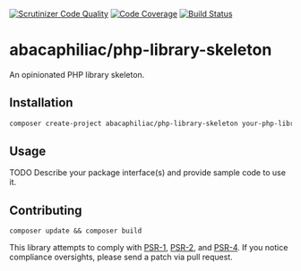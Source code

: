 [![Scrutinizer Code Quality](https://scrutinizer-ci.com/g/abacaphiliac/php-library-skeleton/badges/quality-score.png?b=master)](https://scrutinizer-ci.com/g/abacaphiliac/php-library-skeleton/?branch=master)
[![Code Coverage](https://scrutinizer-ci.com/g/abacaphiliac/php-library-skeleton/badges/coverage.png?b=master)](https://scrutinizer-ci.com/g/abacaphiliac/php-library-skeleton/?branch=master)
[![Build Status](https://travis-ci.org/abacaphiliac/php-library-skeleton.svg?branch=master)](https://travis-ci.org/abacaphiliac/php-library-skeleton)

# abacaphiliac/php-library-skeleton

An opinionated PHP library skeleton.

## Installation
```bash
composer create-project abacaphiliac/php-library-skeleton your-php-library
```

## Usage

TODO Describe your package interface(s) and provide sample code to use it.

## Contributing
```
composer update && composer build
```

This library attempts to comply with [PSR-1][], [PSR-2][], and [PSR-4][]. If
you notice compliance oversights, please send a patch via pull request.

[PSR-1]: https://github.com/php-fig/fig-standards/blob/master/accepted/PSR-1-basic-coding-standard.md
[PSR-2]: https://github.com/php-fig/fig-standards/blob/master/accepted/PSR-2-coding-style-guide.md
[PSR-4]: https://github.com/php-fig/fig-standards/blob/master/accepted/PSR-4-autoloader.md
